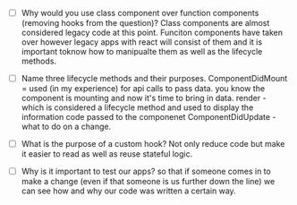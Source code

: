 - [ ] Why would you use class component over function components (removing hooks from the question)?
      Class components are almost considered legacy code at this point. Funciton components have taken over however legacy apps with react will consist of them and it is important toknow how to
      manipualte them as well as the lifecycle methods.

* [ ] Name three lifecycle methods and their purposes.
      ComponentDidMount = used (in my experience) for api calls to pass data. you know the component is mounting and now it's time to bring in data.
      render - which is considered a lifecycle method and used to display the information code passed to the componenet
      ComponentDidUpdate - what to do on a change.

* [ ] What is the purpose of a custom hook?
      Not only reduce code but make it easier to read as well as reuse stateful logic.

* [ ] Why is it important to test our apps?
      so that if someone comes in to make a change (even if that someone is us further down the line) we can see how and why our code was written a certain way.
